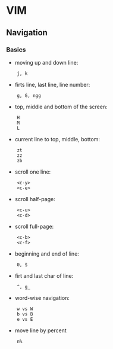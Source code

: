 # VIM
## Navigation
### Basics
- moving up and down line:  
```
    j, k
```

- firts line, last line, line number: 
```
    g, G, ngg
```

- top, middle and bottom of the screen:
```
    H
    M
    L
```

- current line to top, middle, bottom: 
```
    zt
    zz
    zb
```

- scroll one line: 	
```
    <c-y>
    <c-e>
```

- scroll half-page:              
```
    <c-u>
    <c-d>
```

- scroll full-page: 	
```
    <c-b>
    <c-f>
```

- beginning and end of line: 	
```
    0, $
```

- firt and last char of line: 	
```
    ^, g_
```

- word-wise navigation:
```
    w vs W
    b vs B
    e vs E
```

- move line by percent
```
    n%
```
